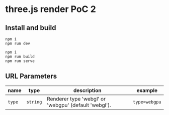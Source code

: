 # three.js render PoC 2

## Install and build

```lang-none
npm i  
npm run dev
```

```lang-none
npm i  
npm run build
npm run serve
```

## URL Parameters

| name | type | description | example |
|------|------|-------------|---------|
| `type` | `string` | Renderer type 'webgl' or 'webgpu' (default 'webgl'). | `type=webgpu` |